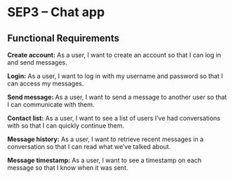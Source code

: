 # SEP3 – Chat app

## Functional Requirements

**Create account:** As a user, I want to create an account so that I can log in and send messages.

**Login:** As a user, I want to log in with my username and password so that I can access my messages.

**Send message:** As a user, I want to send a message to another user so that I can communicate with them.

**Contact list:** As a user, I want to see a list of users I’ve had conversations with so that I can quickly continue them.

**Message history:** As a user, I want to retrieve recent messages in a conversation so that I can read what we’ve talked about.

**Message timestamp:** As a user, I want to see a timestamp on each message so that I know when it was sent.
